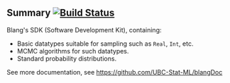 Summary [![Build Status](https://travis-ci.org/UBC-Stat-ML/blangSDK.png?branch=master)](https://travis-ci.org/UBC-Stat-ML/blangSDK) 
-------


Blang's SDK (Software Development Kit), containing:

- Basic datatypes suitable for sampling such as ``Real``, ``Int``, etc.
- MCMC algorithms for such datatypes.
- Standard probability distributions.


See more documentation, see https://github.com/UBC-Stat-ML/blangDoc

